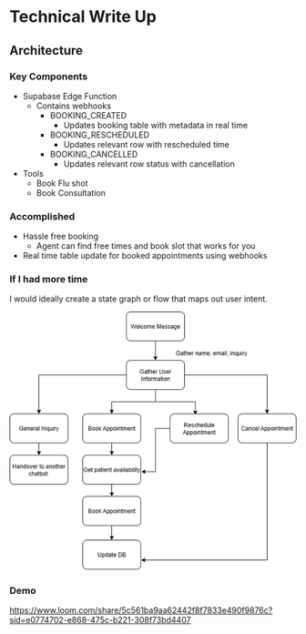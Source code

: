 # Technical Write Up 

## Architecture 

### Key Components
* Supabase Edge Function
    - Contains webhooks 
        - BOOKING_CREATED 
            - Updates booking table with metadata in real time 
        - BOOKING_RESCHEDULED 
            - Updates relevant row with rescheduled time 
        - BOOKING_CANCELLED 
            - Updates relevant row status with cancellation 
* Tools 
    - Book Flu shot 
    - Book Consultation  

### Accomplished 
* Hassle free booking 
    - Agent can find free times and book slot that works for you 
* Real time table update for booked appointments using webhooks

### If I had more time 
I would ideally create a state graph or flow that maps out user intent. 

![alt text](drawio.png)

### Demo
https://www.loom.com/share/5c561ba9aa62442f8f7833e490f9876c?sid=e0774702-e868-475c-b221-308f73bd4407